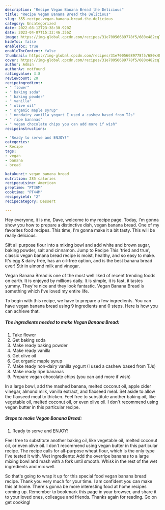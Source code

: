 ```yaml
---
description: "Recipe Vegan Banana Bread the Delicious"
title: "Recipe Vegan Banana Bread the Delicious"
slug: 355-recipe-vegan-banana-bread-the-delicious
category: Uncategorized
date: 2022-08-12T23:38:30.920Z
date: 2023-04-07T15:32:46.356Z
image: https://img-global.cpcdn.com/recipes/31e70056689778f5/680x482cq70/vegan-banana-bread-recipe-main-photo.jpg
hideToc: false
enableToc: true
enableTocContent: false
thumbnail: https://img-global.cpcdn.com/recipes/31e70056689778f5/680x482cq70/vegan-banana-bread-recipe-main-photo.jpg
cover: https://img-global.cpcdn.com/recipes/31e70056689778f5/680x482cq70/vegan-banana-bread-recipe-main-photo.jpg
author: Admin
authorAv: notfound
ratingvalue: 3.8
reviewcount: 20
recipeingredient:
- " flower"
- " baking soda"
- " baking powder"
- " vanilla"
- " olive oil"
- " organic maple syrup"
- " nondairy vanilla yogurt I used a cashew based from TJs"
- " ripe bananas"
- " vegan chocolate chips you can add more if wish"
recipeinstructions:

- "Ready to serve and ENJOY!"
categories:
- Recipe
tags:
- vegan
- banana
- bread

katakunci: vegan banana bread 
nutrition: 285 calories
recipecuisine: American
preptime: "PT36M"
cooktime: "PT44M"
recipeyield: "2"
recipecategory: Dessert

---
```



Hey everyone, it is me, Dave, welcome to my recipe page. Today, I'm gonna show you how to prepare a distinctive dish, vegan banana bread. One of my favorites food recipes. This time, I'm gonna make it a bit tasty. This will be really delicious.

Sift all purpose flour into a mixing bowl and add white and brown sugar, baking powder, salt and cinnamon. Jump to Recipe This &#39;tried and true&#39;, classic vegan banana bread recipe is moist, healthy, and so easy to make. It&#39;s egg &amp; dairy free, has an oil-free option, and is the best banana bread ever! Stir in almond milk and vinegar.

Vegan Banana Bread is one of the most well liked of recent trending foods on earth. It is enjoyed by millions daily. It is simple, it is fast, it tastes yummy. They're nice and they look fantastic. Vegan Banana Bread is something which I've loved my entire life.


To begin with this recipe, we have to prepare a few ingredients. You can have vegan banana bread using 9 ingredients and 0 steps. Here is how you can achieve that.

<!--inarticleads1-->

##### The ingredients needed to make Vegan Banana Bread:

1. Take  flower
1. Get  baking soda
1. Make ready  baking powder
1. Make ready  vanilla
1. Get  olive oil
1. Get  organic maple syrup
1. Make ready  non-dairy vanilla yogurt (I used a cashew based from TJs)
1. Make ready  ripe bananas
1. Prepare  vegan chocolate chips (you can add more if wish)


In a large bowl, add the mashed banana, melted coconut oil, apple cider vinegar, almond milk, vanilla extract, and flaxseed meal. Set aside to allow the flaxseed meal to thicken. Feel free to substitute another baking oil, like vegetable oil, melted coconut oil, or even olive oil. I don&#39;t recommend using vegan butter in this particular recipe. 

<!--inarticleads2-->

##### Steps to make Vegan Banana Bread:


1. Ready to serve and ENJOY!

Feel free to substitute another baking oil, like vegetable oil, melted coconut oil, or even olive oil. I don&#39;t recommend using vegan butter in this particular recipe. The recipe calls for all-purpose wheat flour, which is the only type I&#39;ve tested it with. Wet ingredients: Add the overripe bananas to a large mixing bowl and mash with a fork until smooth. Whisk in the rest of the wet ingredients and mix well. 

So that's going to wrap it up for this special food vegan banana bread recipe. Thank you very much for your time. I am confident you can make this at home. There's gonna be more interesting food at home recipes coming up. Remember to bookmark this page in your browser, and share it to your loved ones, colleague and friends. Thanks again for reading. Go on get cooking!
